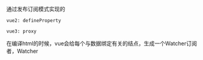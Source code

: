 通过发布订阅模式实现的

`vue2: defineProperty`

`vue3: proxy`



在编译html的时候，vue会给每个与数据绑定有关的结点，生成一个Watcher订阅者，Watcher